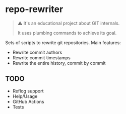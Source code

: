 # repo-rewriter

> ⚠️ It's an educational project about GIT internals.
> 
> It uses plumbing commands to achieve its goal.

Sets of scripts to rewrite git repositories. Main features:

- Rewrite commit authors
- Rewrite commit timestamps
- Rewrite the entire history, commit by commit

## TODO

- Reflog support
- Help/Usage
- GitHub Actions
- Tests
